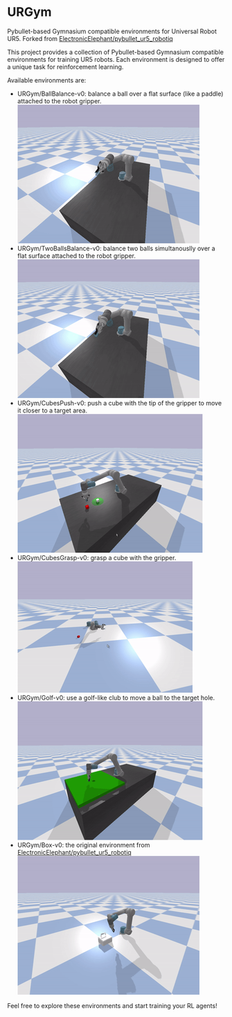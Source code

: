 # URGym
Pybullet-based Gymnasium compatible environments for Universal Robot UR5.
Forked from [ElectronicElephant/pybullet_ur5_robotiq](https://github.com/ElectronicElephant/pybullet_ur5_robotiq)

This project provides a collection of Pybullet-based Gymnasium compatible environments for training UR5 robots. Each environment is designed to offer a unique task for reinforcement learning.

Available environments are:

- URGym/BallBalance-v0: balance a ball over a flat surface (like a paddle) attached to the robot gripper.
![Ball Balance](docs/images/ball_balance.gif)
- URGym/TwoBallsBalance-v0: balance two balls simultanouslly over a flat surface attached to the robot gripper.
![2 Balls Balance](docs/images/two_balls_balance.gif)
- URGym/CubesPush-v0: push a cube with the tip of the gripper to move it closer to a target area.
![Cubes Push](docs/images/cubes_push.gif)
- URGym/CubesGrasp-v0: grasp a cube with the gripper.
![Cubes Grasp](docs/images/cubes_grasp.gif)
- URGym/Golf-v0: use a golf-like club to move a ball to the target hole.
![Golf](docs/images/golf.gif)
- URGym/Box-v0: the original environment from [ElectronicElephant/pybullet_ur5_robotiq](https://github.com/ElectronicElephant/pybullet_ur5_robotiq)
![Box](docs/images/box.gif)

Feel free to explore these environments and start training your RL agents!
